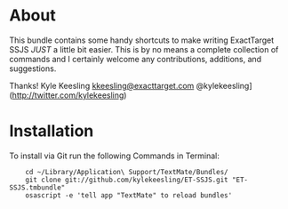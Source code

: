 About
============
This bundle contains some handy shortcuts to make writing ExactTarget SSJS *JUST* a little bit easier. This is by no means a complete collection of commands and I certainly welcome any contributions, additions, and suggestions.

Thanks!
Kyle Keesling
kkeesling@exacttarget.com
@kylekeesling](http://twitter.com/kylekeesling)

Installation
============

To install via Git run the following Commands in Terminal:

		cd ~/Library/Application\ Support/TextMate/Bundles/
		git clone git://github.com/kylekeesling/ET-SSJS.git "ET-SSJS.tmbundle"
		osascript -e 'tell app "TextMate" to reload bundles'		




